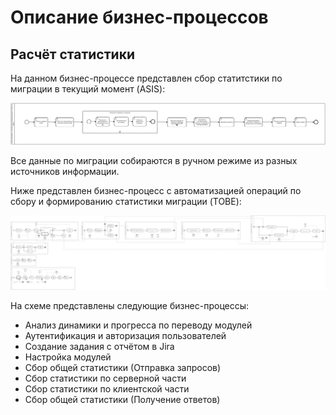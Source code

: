 # Описание бизнес-процессов

## Расчёт статистики

На данном бизнес-процессе представлен сбор статитстики по миграции в текущий момент (ASIS):

![](diagrams/include/Oracle2PG_asis.svg)

Все данные по миграции собираются в ручном режиме из разных источников информации.

Ниже представлен бизнес-процесс с автоматизацией операций по сбору и формированию статистики миграции (TOBE):

![](diagrams/include/Oracle2PG_tobe.svg)

На схеме представлены следующие бизнес-процессы:

- Анализ динамики и прогресса по переводу модулей
- Аутентификация и авторизация пользователей
- Создание задания с отчётом в Jira
- Настройка модулей
- Сбор общей статистики (Отправка запросов)
- Сбор статистики по серверной части
- Сбор статистики по клиентской части
- Сбор общей статистики (Получение ответов)
